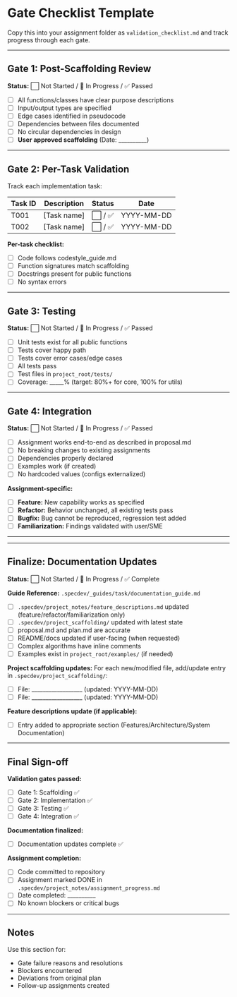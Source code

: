 # Gate Checklist Template

Copy this into your assignment folder as `validation_checklist.md` and track progress through each gate.

---

## Gate 1: Post-Scaffolding Review

**Status:** ⬜ Not Started / 🔄 In Progress / ✅ Passed

- [ ] All functions/classes have clear purpose descriptions
- [ ] Input/output types are specified
- [ ] Edge cases identified in pseudocode
- [ ] Dependencies between files documented
- [ ] No circular dependencies in design
- [ ] **User approved scaffolding** (Date: __________)

---

## Gate 2: Per-Task Validation

Track each implementation task:

| Task ID | Description | Status | Date |
|---------|-------------|--------|------|
| T001 | [Task name] | ⬜ / ✅ | YYYY-MM-DD |
| T002 | [Task name] | ⬜ / ✅ | YYYY-MM-DD |

**Per-task checklist:**
- [ ] Code follows codestyle_guide.md
- [ ] Function signatures match scaffolding
- [ ] Docstrings present for public functions
- [ ] No syntax errors

---

## Gate 3: Testing

**Status:** ⬜ Not Started / 🔄 In Progress / ✅ Passed

- [ ] Unit tests exist for all public functions
- [ ] Tests cover happy path
- [ ] Tests cover error cases/edge cases
- [ ] All tests pass
- [ ] Test files in `project_root/tests/`
- [ ] Coverage: _____% (target: 80%+ for core, 100% for utils)

---

## Gate 4: Integration

**Status:** ⬜ Not Started / 🔄 In Progress / ✅ Passed

- [ ] Assignment works end-to-end as described in proposal.md
- [ ] No breaking changes to existing assignments
- [ ] Dependencies properly declared
- [ ] Examples work (if created)
- [ ] No hardcoded values (configs externalized)

**Assignment-specific:**
- [ ] **Feature:** New capability works as specified
- [ ] **Refactor:** Behavior unchanged, all existing tests pass
- [ ] **Bugfix:** Bug cannot be reproduced, regression test added
- [ ] **Familiarization:** Findings validated with user/SME

---

---

## Finalize: Documentation Updates

**Status:** ⬜ Not Started / 🔄 In Progress / ✅ Complete

**Guide Reference:** `.specdev/_guides/task/documentation_guide.md`

- [ ] `.specdev/project_notes/feature_descriptions.md` updated (feature/refactor/familiarization only)
- [ ] `.specdev/project_scaffolding/` updated with latest state
- [ ] proposal.md and plan.md are accurate
- [ ] README/docs updated if user-facing (when requested)
- [ ] Complex algorithms have inline comments
- [ ] Examples exist in `project_root/examples/` (if needed)

**Project scaffolding updates:**
For each new/modified file, add/update entry in `.specdev/project_scaffolding/`:
- [ ] File: __________________ (updated: YYYY-MM-DD)
- [ ] File: __________________ (updated: YYYY-MM-DD)

**Feature descriptions update (if applicable):**
- [ ] Entry added to appropriate section (Features/Architecture/System Documentation)

---

## Final Sign-off

**Validation gates passed:**
- [ ] Gate 1: Scaffolding ✅
- [ ] Gate 2: Implementation ✅
- [ ] Gate 3: Testing ✅
- [ ] Gate 4: Integration ✅

**Documentation finalized:**
- [ ] Documentation updates complete ✅

**Assignment completion:**
- [ ] Code committed to repository
- [ ] Assignment marked DONE in `.specdev/project_notes/assignment_progress.md`
- [ ] Date completed: __________
- [ ] No known blockers or critical bugs

---

## Notes

Use this section for:
- Gate failure reasons and resolutions
- Blockers encountered
- Deviations from original plan
- Follow-up assignments created
